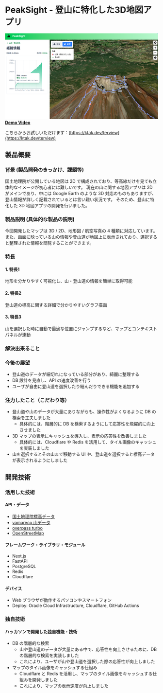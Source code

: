 # PeakSight - 登山に特化した3D地図アプリ

[![PeakSight](https://raw.githubusercontent.com/jphacks/tk_a_2515/refs/heads/main/assets/thumbnail.png)](https://ktak.dev/terview)
**[Demo Video](https://drive.google.com/file/d/1rqYMN_nXDkxJ--uy6Uiw-0kJ724K9rbl/view?usp=sharing)**

こちらからお試しいただけます：[https://ktak.dev/terview](https://ktak.dev/terview)

## 製品概要
### 背景 (製品開発のきっかけ、課題等)
国土地理院が公開している地図は 2D で構成されており、等高線だけを見ても立体的なイメージが初心者には難しいです。
現在の山に関する地図アプリは 2D がメインであり、中には Google Earth のような 3D 対応のものもありますが、登山情報が詳しく記載されているとは言い難い状況です。
そのため、登山に特化した 3D 地図アプリの開発を行いました。

### 製品説明 (具体的な製品の説明)
今回開発したマップは 3D / 2D、地形図 / 航空写真の 4 種類に対応しています。
また、画面に映っている山の情報や登山道が地図上に表示されており、選択すると整理された情報を閲覧することができます。

### 特長
#### 1. 特長1
地形を分かりやすく可視化し、山・登山道の情報を簡単に取得可能

#### 2. 特長2
登山道の標高に関する詳細で分かりやすいグラフ描画

#### 3. 特長3
山を選択した時に自動で最適な位置にジャンプするなど、マップとコンテキストパネルが連動

### 解決出来ること
### 今後の展望
- 登山道のデータが細切れになっている部分があり、綺麗に整理する
- DB 設計を見直し、API の速度改善を行う
- ユーザが自由に登山道を選択したり結んだりできる機能を追加する

### 注力したこと（こだわり等）
- 登山道や山のデータが大量にありながらも、操作性がよくなるように DB の検索を工夫しました
  - 具体的には、階層的に DB を検索するようにして応答性を飛躍的に向上させました
- 3D マップの表示にキャッシュを導入し、表示の応答性を改善しました
  - 具体的には、Cloudflare や Redis を活用して、タイル画像のキャッシュを実装しました
- 山を選択するとその山まで移動する UI や、登山道を選択すると標高データが表示されるようにしました

## 開発技術
### 活用した技術
#### API・データ
- [国土地理院標高データ](https://maps.gsi.go.jp/development/demtile.html)
- [yamareco 山データ](https://www.yamareco.com/)
- [overpass turbo](https://overpass-turbo.eu/)
- [OpenStreetMap](https://www.openstreetmap.org)

#### フレームワーク・ライブラリ・モジュール
- Next.js
- FastAPI
- PostgreSQL
- Redis
- Cloudflare

#### デバイス
- Web ブラウザが動作するパソコンやスマートフォン
- Deploy: Oracle Cloud Infrastructure, Cloudflare, GitHub Actions

### 独自技術
#### ハッカソンで開発した独自機能・技術
- DB の階層的な検索
  - 山や登山道のデータが大量にある中で、応答性を向上させるために、DB の階層的な検索を実装しました
  - これにより、ユーザが山や登山道を選択した際の応答性が向上しました
- マップのタイル画像をキャッシュする仕組み
  - Cloudflare と Redis を活用し、マップのタイル画像をキャッシュする仕組みを開発しました
  - これにより、マップの表示速度が向上しました
